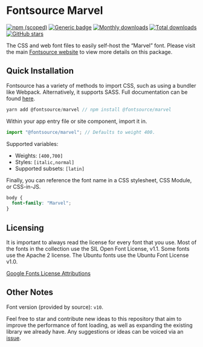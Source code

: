 # Fontsource Marvel

[![npm (scoped)](https://img.shields.io/npm/v/@fontsource/marvel?color=brightgreen)](https://www.npmjs.com/package/@fontsource/marvel) [![Generic badge](https://img.shields.io/badge/fontsource-passing-brightgreen)](https://github.com/fontsource/fontsource) [![Monthly downloads](https://badgen.net/npm/dm/@fontsource/marvel)](https://github.com/fontsource/fontsource) [![Total downloads](https://badgen.net/npm/dt/@fontsource/marvel)](https://github.com/fontsource/fontsource) [![GitHub stars](https://img.shields.io/github/stars/fontsource/fontsource.svg?style=social&label=Star)](https://github.com/fontsource/fontsource/stargazers)

The CSS and web font files to easily self-host the “Marvel” font. Please visit the main [Fontsource website](https://fontsource.org/fonts/marvel) to view more details on this package.

## Quick Installation

Fontsource has a variety of methods to import CSS, such as using a bundler like Webpack. Alternatively, it supports SASS. Full documentation can be found [here](https://fontsource.org/docs/introduction).

```javascript
yarn add @fontsource/marvel // npm install @fontsource/marvel
```

Within your app entry file or site component, import it in.

```javascript
import "@fontsource/marvel"; // Defaults to weight 400.
```

Supported variables:

- Weights: `[400,700]`
- Styles: `[italic,normal]`
- Supported subsets: `[latin]`

Finally, you can reference the font name in a CSS stylesheet, CSS Module, or CSS-in-JS.

```css
body {
  font-family: "Marvel";
}
```

## Licensing

It is important to always read the license for every font that you use.
Most of the fonts in the collection use the SIL Open Font License, v1.1. Some fonts use the Apache 2 license. The Ubuntu fonts use the Ubuntu Font License v1.0.

[Google Fonts License Attributions](https://fonts.google.com/attribution)

## Other Notes

Font version (provided by source): `v10`.

Feel free to star and contribute new ideas to this repository that aim to improve the performance of font loading, as well as expanding the existing library we already have. Any suggestions or ideas can be voiced via an [issue](https://github.com/fontsource/fontsource/issues).
